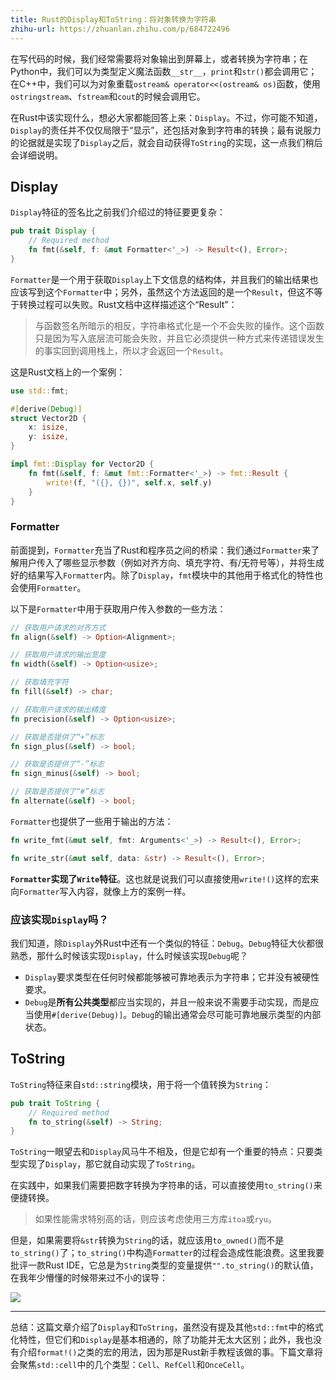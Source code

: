 ```yaml
---
title: Rust的Display和ToString：将对象转换为字符串   
zhihu-url: https://zhuanlan.zhihu.com/p/684722496
---
```

在写代码的时候，我们经常需要将对象输出到屏幕上，或者转换为字符串；在Python中，我们可以为类型定义魔法函数`__str__`，`print`和`str()`都会调用它；在C++中，我们可以为对象重载`ostream& operator<<(ostream& os)`函数，使用`ostringstream`、`fstream`和`cout`的时候会调用它。

在Rust中该实现什么，想必大家都能回答上来：`Display`。不过，你可能不知道，`Display`的责任并不仅仅局限于“显示”，还包括对象到字符串的转换；最有说服力的论据就是实现了`Display`之后，就会自动获得`ToString`的实现，这一点我们稍后会详细说明。



## Display

`Display`特征的签名比之前我们介绍过的特征要更复杂：

```rust
pub trait Display {
    // Required method
    fn fmt(&self, f: &mut Formatter<'_>) -> Result<(), Error>;
}
```

`Formatter`是一个用于获取`Display`上下文信息的结构体，并且我们的输出结果也应该写到这个`Formatter`中；另外，虽然这个方法返回的是一个`Result`，但这不等于转换过程可以失败。Rust文档中这样描述这个“Result”：

> 与函数签名所暗示的相反，字符串格式化是一个不会失败的操作。这个函数只是因为写入底层流可能会失败，并且它必须提供一种方式来传递错误发生的事实回到调用栈上，所以才会返回一个`Result`。

这是Rust文档上的一个案例：

```rust
use std::fmt;

#[derive(Debug)]
struct Vector2D {
    x: isize,
    y: isize,
}

impl fmt::Display for Vector2D {
    fn fmt(&self, f: &mut fmt::Formatter<'_>) -> fmt::Result {
        write!(f, "({}, {})", self.x, self.y)
    }
}
```



### Formatter

前面提到，`Formatter`充当了Rust和程序员之间的桥梁：我们通过`Formatter`来了解用户传入了哪些显示参数（例如对齐方向、填充字符、有/无符号等），并将生成好的结果写入`Formatter`内。除了`Display`，`fmt`模块中的其他用于格式化的特性也会使用`Formatter`。

以下是`Formatter`中用于获取用户传入参数的一些方法：

```rust
// 获取用户请求的对齐方式
fn align(&self) -> Option<Alignment>;

// 获取用户请求的输出宽度
fn width(&self) -> Option<usize>;

// 获取填充字符
fn fill(&self) -> char;

// 获取用户请求的输出精度
fn precision(&self) -> Option<usize>;

// 获取是否提供了“+”标志
fn sign_plus(&self) -> bool;

// 获取是否提供了“-”标志
fn sign_minus(&self) -> bool;

// 获取是否提供了“#”标志
fn alternate(&self) -> bool;
```

`Formatter`也提供了一些用于输出的方法：

```rust
fn write_fmt(&mut self, fmt: Arguments<'_>) -> Result<(), Error>;

fn write_str(&mut self, data: &str) -> Result<(), Error>;
```

**`Formatter`实现了`Write`特征**。这也就是说我们可以直接使用`write!()`这样的宏来向`Formatter`写入内容，就像上方的案例一样。



### 应该实现`Display`吗？

我们知道，除`Display`外Rust中还有一个类似的特征：`Debug`。`Debug`特征大伙都很熟悉，那什么时候该实现`Display`，什么时候该实现`Debug`呢？

- `Display`要求类型在任何时候都能够被可靠地表示为字符串；它并没有被硬性要求。
- `Debug`是**所有公共类型**都应当实现的，并且一般来说不需要手动实现，而是应当使用`#[derive(Debug)]`。`Debug`的输出通常会尽可能可靠地展示类型的内部状态。



## ToString

`ToString`特征来自`std::string`模块，用于将一个值转换为`String`：

```rust
pub trait ToString {
    // Required method
    fn to_string(&self) -> String;
}
```

`ToString`一眼望去和`Display`风马牛不相及，但是它却有一个重要的特点：只要类型实现了`Display`，那它就自动实现了`ToString`。

在实践中，如果我们需要把数字转换为字符串的话，可以直接使用`to_string()`来便捷转换。

> 如果性能需求特别高的话，则应该考虑使用三方库`itoa`或`ryu`。

但是，如果需要将`&str`转换为`String`的话，就应该用`to_owned()`而不是`to_string()`了；`to_string()`中构造`Formatter`的过程会造成性能浪费。这里我要批评一款Rust IDE，它总是为`String`类型的变量提供`"".to_string()`的默认值，在我年少懵懂的时候带来过不小的误导：

![](https://s.c.accr.cc/picgo/1709262256-3421ac.png)

---

总结：这篇文章介绍了`Display`和`ToString`，虽然没有提及其他`std::fmt`中的格式化特性，但它们和`Display`是基本相通的，除了功能并无太大区别；此外，我也没有介绍`format!()`之类的宏的用法，因为那是Rust新手教程该做的事。下篇文章将会聚焦`std::cell`中的几个类型：`Cell`、`RefCell`和`OnceCell`。
